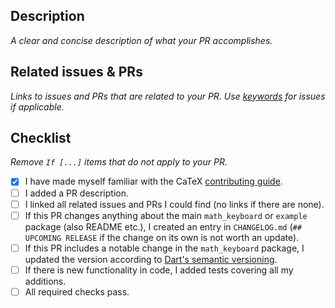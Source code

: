 ## Description

*A clear and concise description of what your PR accomplishes.*

## Related issues & PRs

*Links to issues and PRs that are related to your PR. Use [keywords] for issues if applicable.*

[keywords]: https://docs.github.com/en/github/managing-your-work-on-github/linking-a-pull-request-to-an-issue#linking-a-pull-request-to-an-issue-using-a-keyword

## Checklist

*Remove `If [...]` items that do not apply to your PR.*

- [x] I have made myself familiar with the CaTeX
      [contributing guide](https://github.com/simpleclub/math_keyboard/blob/master/CONTRIBUTING.md).
- [ ] I added a PR description.
- [ ] I linked all related issues and PRs I could find (no links if there are none).
- [ ] If this PR changes anything about the main `math_keyboard` or `example` package
      (also README etc.), I created an entry in `CHANGELOG.md` (`## UPCOMING RELEASE` if the change
      on its own is not worth an update).
- [ ] If this PR includes a notable change in the `math_keyboard` package, I updated the version
        according to [Dart's semantic versioning](https://stackoverflow.com/questions/66201337/how-do-dart-package-versions-work-how-should-i-version-my-flutter-plugins/66201338#66201338).
- [ ] If there is new functionality in code, I added tests covering all my additions.
- [ ] All required checks pass.
